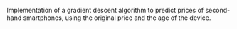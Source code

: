Implementation of a gradient descent algorithm to predict prices of second-hand smartphones, using the original price and the age of the device.
